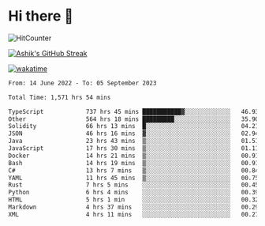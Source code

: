 # Hi there 👋

![HitCounter](https://hits.seeyoufarm.com/api/count/incr/badge.svg?url=https%3A%2F%2Fgithub.com%2Fashrhmn1212%2Fhit-counter)

<!-- ![Contribution Graph](https://github-readme-activity-graph.cyclic.app/graph?username=ashrhmn) -->


<!-- [![Top Langs](https://github-readme-stats.vercel.app/api/top-langs/?username=ashrhmn&layout=compact&theme=synthwave&langs_count=10&card_width=445)](https://github.com/anuraghazra/github-readme-stats) -->

[![Ashik's GitHub Streak](https://github-readme-streak-stats.herokuapp.com/?user=ashrhmn&theme=blood&fire=DD7F1C&background=151515&dates=9f9f9f&border=DD2727)](https://git.io/streak-stats)

<!-- ![Ashik's GitHub stats](https://github-readme-stats.vercel.app/api/?username=ashrhmn&show_icons=true&title_color=fff&icon_color=79ff97&text_color=9f9f9f&bg_color=151515) -->

[![wakatime](https://wakatime.com/badge/user/3df86613-ba63-4631-8e65-0ff18e7becad.svg)](https://wakatime.com/@3df86613-ba63-4631-8e65-0ff18e7becad)

<!--START_SECTION:waka-->

```txt
From: 14 June 2022 - To: 05 September 2023

Total Time: 1,571 hrs 54 mins

TypeScript            737 hrs 45 mins ███████████▓░░░░░░░░░░░░░   46.93 %
Other                 564 hrs 18 mins █████████░░░░░░░░░░░░░░░░   35.90 %
Solidity              66 hrs 13 mins  █░░░░░░░░░░░░░░░░░░░░░░░░   04.21 %
JSON                  46 hrs 16 mins  ▓░░░░░░░░░░░░░░░░░░░░░░░░   02.94 %
Java                  23 hrs 43 mins  ▒░░░░░░░░░░░░░░░░░░░░░░░░   01.51 %
JavaScript            17 hrs 30 mins  ▒░░░░░░░░░░░░░░░░░░░░░░░░   01.11 %
Docker                14 hrs 21 mins  ▒░░░░░░░░░░░░░░░░░░░░░░░░   00.91 %
Bash                  14 hrs 19 mins  ▒░░░░░░░░░░░░░░░░░░░░░░░░   00.91 %
C#                    13 hrs 7 mins   ▒░░░░░░░░░░░░░░░░░░░░░░░░   00.84 %
YAML                  11 hrs 45 mins  ▒░░░░░░░░░░░░░░░░░░░░░░░░   00.75 %
Rust                  7 hrs 5 mins    ░░░░░░░░░░░░░░░░░░░░░░░░░   00.45 %
Python                6 hrs 4 mins    ░░░░░░░░░░░░░░░░░░░░░░░░░   00.39 %
HTML                  5 hrs 1 min     ░░░░░░░░░░░░░░░░░░░░░░░░░   00.32 %
Markdown              4 hrs 37 mins   ░░░░░░░░░░░░░░░░░░░░░░░░░   00.29 %
XML                   4 hrs 11 mins   ░░░░░░░░░░░░░░░░░░░░░░░░░   00.27 %
```

<!--END_SECTION:waka-->


<!--### Most Used Languages
<img src="https://wakatime.com/share/@ashrhmn/24ecb986-5bf8-4607-af7f-0aab08908d8c.png" />

### Favourite Tools
<img src="https://wakatime.com/share/@ashrhmn/f4e08015-f3bc-460a-9228-95a3ba11c604.png" />-->
